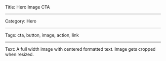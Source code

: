 Title: Hero Image CTA

---

Category: Hero

---

Tags: cta, button, image, action, link

---

Text: A full width image with centered formatted text. Image gets cropped when resized.
